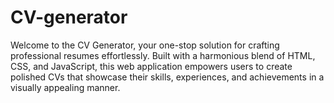 # CV-generator
Welcome to the CV Generator, your one-stop solution for crafting professional resumes effortlessly. Built with a harmonious blend of HTML, CSS, and JavaScript, this web application empowers users to create polished CVs that showcase their skills, experiences, and achievements in a visually appealing manner.

